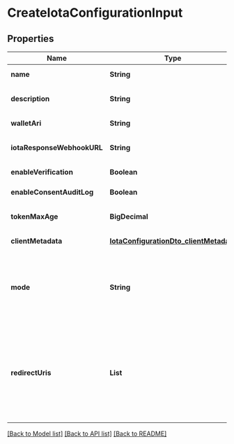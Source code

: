 # CreateIotaConfigurationInput

## Properties

| Name                       | Type                                                                              | Description                                                                                                                                                                        | Notes                             |
| -------------------------- | --------------------------------------------------------------------------------- | ---------------------------------------------------------------------------------------------------------------------------------------------------------------------------------- | --------------------------------- |
| **name**                   | **String**                                                                        | The name of the configuration                                                                                                                                                      | [default to null]                 |
| **description**            | **String**                                                                        | Description of the configuration                                                                                                                                                   | [optional] [default to null]      |
| **walletAri**              | **String**                                                                        | The wallet Ari that will be used to sign                                                                                                                                           | [default to null]                 |
| **iotaResponseWebhookURL** | **String**                                                                        | webhook to call when data is ready                                                                                                                                                 | [optional] [default to null]      |
| **enableVerification**     | **Boolean**                                                                       |                                                                                                                                                                                    | [default to null]                 |
| **enableConsentAuditLog**  | **Boolean**                                                                       |                                                                                                                                                                                    | [default to null]                 |
| **tokenMaxAge**            | **BigDecimal**                                                                    | token time to live in seconds                                                                                                                                                      | [optional] [default to null]      |
| **clientMetadata**         | [**IotaConfigurationDto_clientMetadata**](IotaConfigurationDto_clientMetadata.md) |                                                                                                                                                                                    | [default to null]                 |
| **mode**                   | **String**                                                                        | indicates whether the flow is a WebSocket flow or a Redirect flow. This value is used in Vault to determine how to process the data flow request.                                  | [optional] [default to websocket] |
| **redirectUris**           | **List**                                                                          | the URL that the user will be redirected to after the request has been processed; should be provided by the developer of the client application.Required only if mode is Redirect. | [optional] [default to null]      |

[[Back to Model list]](../README.md#documentation-for-models) [[Back to API list]](../README.md#documentation-for-api-endpoints) [[Back to README]](../README.md)
